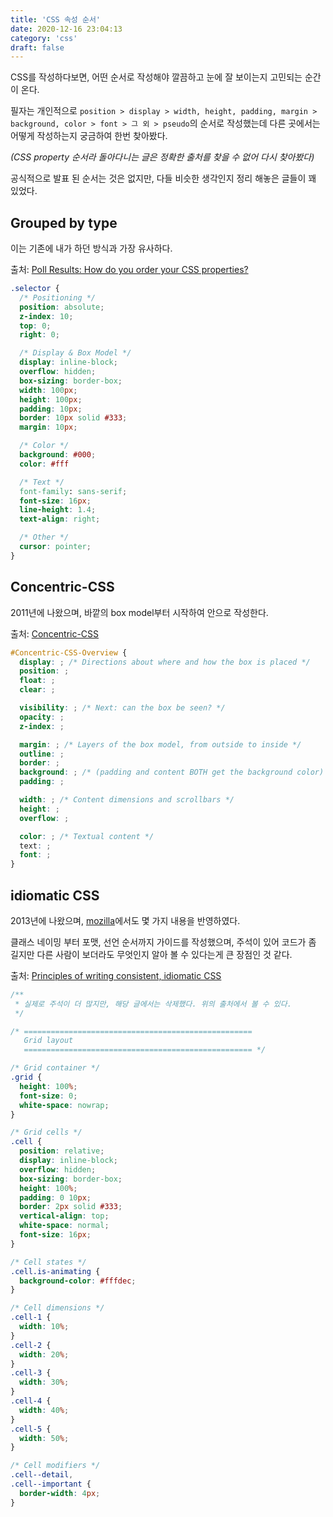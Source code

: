 ```yaml
---
title: 'CSS 속성 순서'
date: 2020-12-16 23:04:13
category: 'css'
draft: false
---
```


CSS를 작성하다보면, 어떤 순서로 작성해야 깔끔하고 눈에 잘 보이는지 고민되는 순간이 온다.

필자는 개인적으로 `position > display > width, height, padding, margin > background, color > font > 그 외 > pseudo`의 순서로 작성했는데 다른 곳에서는 어떻게 작성하는지 궁금하여 한번 찾아봤다.

_(CSS property 순서라 돌아다니는 글은 정확한 출처를 찾을 수 없어 다시 찾아봤다)_

공식적으로 발표 된 순서는 것은 없지만, 다들 비슷한 생각인지 정리 해놓은 글들이 꽤 있었다.

## Grouped by type

이는 기존에 내가 하던 방식과 가장 유사하다.

출처: [Poll Results: How do you order your CSS properties?](https://css-tricks.com/poll-results-how-do-you-order-your-css-properties/)

```css
.selector {
  /* Positioning */
  position: absolute;
  z-index: 10;
  top: 0;
  right: 0;

  /* Display & Box Model */
  display: inline-block;
  overflow: hidden;
  box-sizing: border-box;
  width: 100px;
  height: 100px;
  padding: 10px;
  border: 10px solid #333;
  margin: 10px;

  /* Color */
  background: #000;
  color: #fff

  /* Text */
  font-family: sans-serif;
  font-size: 16px;
  line-height: 1.4;
  text-align: right;

  /* Other */
  cursor: pointer;
}
```

## Concentric-CSS

2011년에 나왔으며, 바깥의 box model부터 시작하여 안으로 작성한다.

출처: [Concentric-CSS](https://github.com/brandon-rhodes/Concentric-CSS)

```css
#Concentric-CSS-Overview {
  display: ; /* Directions about where and how the box is placed */
  position: ;
  float: ;
  clear: ;

  visibility: ; /* Next: can the box be seen? */
  opacity: ;
  z-index: ;

  margin: ; /* Layers of the box model, from outside to inside */
  outline: ;
  border: ;
  background: ; /* (padding and content BOTH get the background color) */
  padding: ;

  width: ; /* Content dimensions and scrollbars */
  height: ;
  overflow: ;

  color: ; /* Textual content */
  text: ;
  font: ;
}
```

## idiomatic CSS

2013년에 나왔으며, [mozilla](https://developer.mozilla.org/en-US/docs/Learn/CSS/Building_blocks/Organizing)에서도 몇 가지 내용을 반영하였다.

클래스 네이밍 부터 포맷, 선언 순서까지 가이드를 작성했으며, 주석이 있어 코드가 좀 길지만 다른 사람이 보더라도 무엇인지 알아 볼 수 있다는게 큰 장점인 것 같다.

출처: [Principles of writing consistent, idiomatic CSS](https://github.com/necolas/idiomatic-css)

```css
/**
 * 실제로 주석이 더 많지만, 해당 글에서는 삭제했다. 위의 출처에서 볼 수 있다.
 */

/* ===================================================
   Grid layout
   =================================================== */

/* Grid container */
.grid {
  height: 100%;
  font-size: 0;
  white-space: nowrap;
}

/* Grid cells */
.cell {
  position: relative;
  display: inline-block;
  overflow: hidden;
  box-sizing: border-box;
  height: 100%;
  padding: 0 10px;
  border: 2px solid #333;
  vertical-align: top;
  white-space: normal;
  font-size: 16px;
}

/* Cell states */
.cell.is-animating {
  background-color: #fffdec;
}

/* Cell dimensions */
.cell-1 {
  width: 10%;
}
.cell-2 {
  width: 20%;
}
.cell-3 {
  width: 30%;
}
.cell-4 {
  width: 40%;
}
.cell-5 {
  width: 50%;
}

/* Cell modifiers */
.cell--detail,
.cell--important {
  border-width: 4px;
}
```
